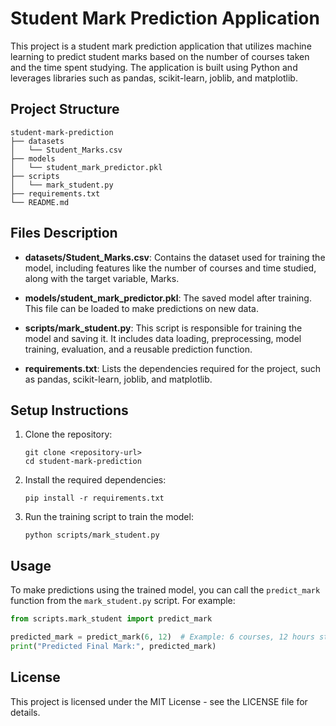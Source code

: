 # Student Mark Prediction Application

This project is a student mark prediction application that utilizes machine learning to predict student marks based on the number of courses taken and the time spent studying. The application is built using Python and leverages libraries such as pandas, scikit-learn, joblib, and matplotlib.

## Project Structure

```
student-mark-prediction
├── datasets
│   └── Student_Marks.csv
├── models
│   └── student_mark_predictor.pkl
├── scripts
│   └── mark_student.py
├── requirements.txt
└── README.md
```

## Files Description

- **datasets/Student_Marks.csv**: Contains the dataset used for training the model, including features like the number of courses and time studied, along with the target variable, Marks.

- **models/student_mark_predictor.pkl**: The saved model after training. This file can be loaded to make predictions on new data.

- **scripts/mark_student.py**: This script is responsible for training the model and saving it. It includes data loading, preprocessing, model training, evaluation, and a reusable prediction function.

- **requirements.txt**: Lists the dependencies required for the project, such as pandas, scikit-learn, joblib, and matplotlib.

## Setup Instructions

1. Clone the repository:
   ```
   git clone <repository-url>
   cd student-mark-prediction
   ```

2. Install the required dependencies:
   ```
   pip install -r requirements.txt
   ```

3. Run the training script to train the model:
   ```
   python scripts/mark_student.py
   ```

## Usage

To make predictions using the trained model, you can call the `predict_mark` function from the `mark_student.py` script. For example:
```python
from scripts.mark_student import predict_mark

predicted_mark = predict_mark(6, 12)  # Example: 6 courses, 12 hours studied
print("Predicted Final Mark:", predicted_mark)
```

## License

This project is licensed under the MIT License - see the LICENSE file for details.